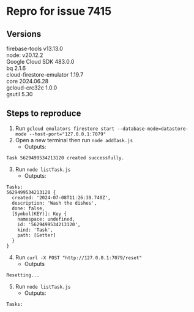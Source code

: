 # Repro for issue 7415

## Versions

firebase-tools v13.13.0<br>
node: v20.12.2<br>
Google Cloud SDK 483.0.0<br>
bq 2.1.6<br>
cloud-firestore-emulator 1.19.7<br>
core 2024.06.28<br>
gcloud-crc32c 1.0.0<br>
gsutil 5.30

## Steps to reproduce

1. Run `gcloud emulators firestore start --database-mode=datastore-mode --host-port="127.0.0.1:7079"`
2. Open a new terminal then run `node addTask.js`
   - Outputs:

```
Task 5629499534213120 created successfully.
```

3. Run `node listTask.js`
   - Outputs:

```
Tasks:
5629499534213120 {
  created: '2024-07-08T11:26:39.740Z',
  description: 'Wash the dishes',
  done: false,
  [Symbol(KEY)]: Key {
    namespace: undefined,
    id: '5629499534213120',
    kind: 'Task',
    path: [Getter]
  }
}
```

4. Run `curl -X POST "http://127.0.0.1:7079/reset"`
   - Outputs

```
Resetting...
```

5. Run `node listTask.js`
   - Outputs:

```
Tasks:
```

